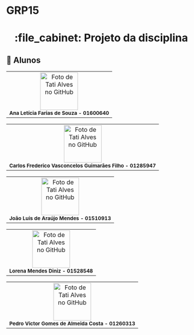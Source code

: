 # GRP15
<h1 align="center">:file_cabinet: Projeto da disciplina</h1>

## :handshake: Alunos
<table>
  <tr>
    <td align="center">
      <a>
        <img src="https://avatars.githubusercontent.com/u/56259137?v=4" width="100px;" alt="Foto de Tati Alves no GitHub"/><br>
        <sub>
          <b>Ana Letícia Farias de Souza - 01600640 </b>
        </sub>
      </a>
    </td>
  </tr>
</table>

<table>
  <tr>
    <td align="center">
      <a>
        <img src="https://avatars.githubusercontent.com/u/56259137?v=4" width="100px;" alt="Foto de Tati Alves no GitHub"/><br>
        <sub>
          <b>Carlos Frederico Vasconcelos Guimarães Filho - 01285947 </b>
        </sub>
      </a>
    </td>
  </tr>
</table>

<table>
  <tr>
    <td align="center">
      <a>
        <img src="https://avatars.githubusercontent.com/u/56259137?v=4" width="100px;" alt="Foto de Tati Alves no GitHub"/><br>
        <sub>
          <b> João Luis de Araújo Mendes - 01510913 </b>
        </sub>
      </a>
    </td>
  </tr>
</table>

<table>
  <tr>
    <td align="center">
      <a>
        <img src="https://avatars.githubusercontent.com/u/56259137?v=4" width="100px;" alt="Foto de Tati Alves no GitHub"/><br>
        <sub>
          <b>Lorena Mendes Diniz - 01528548 </b>
        </sub>
      </a>
    </td>
  </tr>
</table>

<table>
  <tr>
    <td align="center">
      <a>
        <img src="https://avatars.githubusercontent.com/u/56259137?v=4" width="100px;" alt="Foto de Tati Alves no GitHub"/><br>
        <sub>
          <b> Pedro Victor Gomes de Almeida Costa - 01260313 </b>
        </sub>
      </a>
    </td>
  </tr>
</table>

